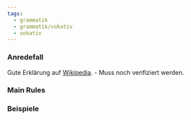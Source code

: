 ```yaml
---
tags:
  - grammatik
  - grammatik/vokativ
  - vokativ
---
```


### Anredefall

Gute Erklärung auf [Wikipedia](https://de.wiktionary.org/wiki/Verzeichnis:Tschechisch/Grammatik/Vokativ_(5._Fall)). - Muss noch verifiziert werden.

### Main Rules


### Beispiele
